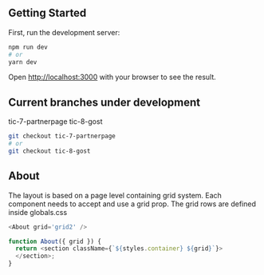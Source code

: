 ## Getting Started

First, run the development server:

```bash
npm run dev
# or
yarn dev
```

Open [http://localhost:3000](http://localhost:3000) with your browser to see the result.

## Current branches under development

tic-7-partnerpage
tic-8-gost

```bash
git checkout tic-7-partnerpage
# or
git checkout tic-8-gost
```

## About

The layout is based on a page level containing grid system. Each component needs to accept and use a grid prop. The grid rows are defined inside globals.css

```javascript
<About grid='grid2' />
```

```javascript
function About({ grid }) {
  return <section className={`${styles.container} ${grid}`}>
  </section>;
}
```
